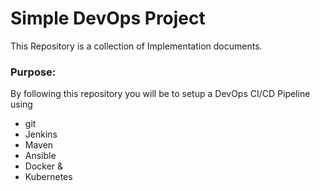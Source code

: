 # Simple DevOps Project

This Repository is a collection of Implementation documents. 

### Purpose:
By following this repository you will be to setup a DevOps CI/CD Pipeline using
- git
- Jenkins
- Maven
- Ansible
- Docker &
- Kubernetes
